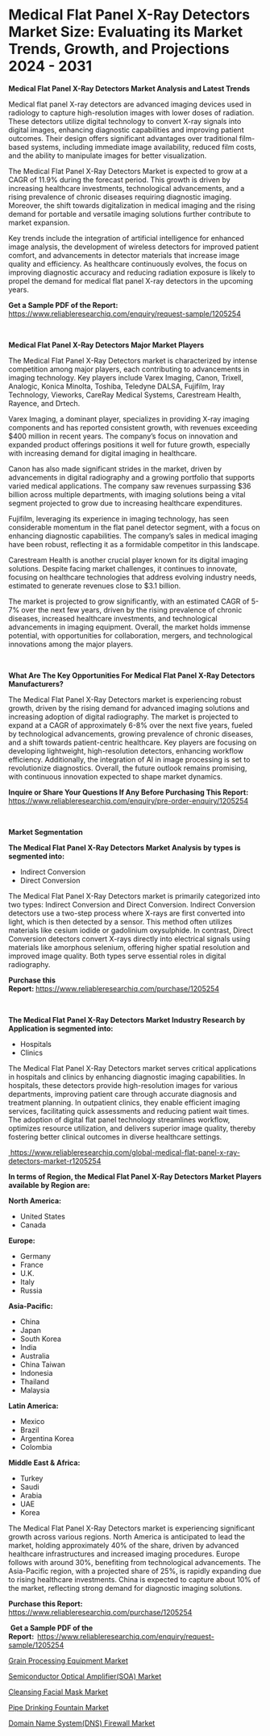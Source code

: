 <p><h1>Medical Flat Panel X-Ray Detectors Market Size: Evaluating its Market Trends, Growth, and Projections 2024 - 2031</h1></p><p><strong>Medical Flat Panel X-Ray Detectors Market Analysis and Latest Trends</strong></p>
<p><p>Medical flat panel X-ray detectors are advanced imaging devices used in radiology to capture high-resolution images with lower doses of radiation. These detectors utilize digital technology to convert X-ray signals into digital images, enhancing diagnostic capabilities and improving patient outcomes. Their design offers significant advantages over traditional film-based systems, including immediate image availability, reduced film costs, and the ability to manipulate images for better visualization.</p><p>The Medical Flat Panel X-Ray Detectors Market is expected to grow at a CAGR of 11.9% during the forecast period. This growth is driven by increasing healthcare investments, technological advancements, and a rising prevalence of chronic diseases requiring diagnostic imaging. Moreover, the shift towards digitalization in medical imaging and the rising demand for portable and versatile imaging solutions further contribute to market expansion.</p><p>Key trends include the integration of artificial intelligence for enhanced image analysis, the development of wireless detectors for improved patient comfort, and advancements in detector materials that increase image quality and efficiency. As healthcare continuously evolves, the focus on improving diagnostic accuracy and reducing radiation exposure is likely to propel the demand for medical flat panel X-ray detectors in the upcoming years.</p></p>
<p><strong>Get a Sample PDF of the Report:&nbsp;</strong> <a href="https://www.reliableresearchiq.com/enquiry/request-sample/1205254?utm_campaign=104&utm_medium=2&utm_source=Github&utm_content=ia&utm_term=16102024&utm_id=medical-flat-panel-x-ray-detectors">https://www.reliableresearchiq.com/enquiry/request-sample/1205254</a></p>
<p>&nbsp;</p>
<p><strong>Medical Flat Panel X-Ray Detectors Major Market Players</strong></p>
<p><p>The Medical Flat Panel X-Ray Detectors market is characterized by intense competition among major players, each contributing to advancements in imaging technology. Key players include Varex Imaging, Canon, Trixell, Analogic, Konica Minolta, Toshiba, Teledyne DALSA, Fujifilm, Iray Technology, Vieworks, CareRay Medical Systems, Carestream Health, Rayence, and Drtech.</p><p>Varex Imaging, a dominant player, specializes in providing X-ray imaging components and has reported consistent growth, with revenues exceeding $400 million in recent years. The company’s focus on innovation and expanded product offerings positions it well for future growth, especially with increasing demand for digital imaging in healthcare.</p><p>Canon has also made significant strides in the market, driven by advancements in digital radiography and a growing portfolio that supports varied medical applications. The company saw revenues surpassing $36 billion across multiple departments, with imaging solutions being a vital segment projected to grow due to increasing healthcare expenditures.</p><p>Fujifilm, leveraging its experience in imaging technology, has seen considerable momentum in the flat panel detector segment, with a focus on enhancing diagnostic capabilities. The company’s sales in medical imaging have been robust, reflecting it as a formidable competitor in this landscape.</p><p>Carestream Health is another crucial player known for its digital imaging solutions. Despite facing market challenges, it continues to innovate, focusing on healthcare technologies that address evolving industry needs, estimated to generate revenues close to $3.1 billion.</p><p>The market is projected to grow significantly, with an estimated CAGR of 5-7% over the next few years, driven by the rising prevalence of chronic diseases, increased healthcare investments, and technological advancements in imaging equipment. Overall, the market holds immense potential, with opportunities for collaboration, mergers, and technological innovations among the major players.</p></p>
<p>&nbsp;</p>
<p><strong>What Are The Key Opportunities For Medical Flat Panel X-Ray Detectors Manufacturers?</strong></p>
<p><p>The Medical Flat Panel X-Ray Detectors market is experiencing robust growth, driven by the rising demand for advanced imaging solutions and increasing adoption of digital radiography. The market is projected to expand at a CAGR of approximately 6-8% over the next five years, fueled by technological advancements, growing prevalence of chronic diseases, and a shift towards patient-centric healthcare. Key players are focusing on developing lightweight, high-resolution detectors, enhancing workflow efficiency. Additionally, the integration of AI in image processing is set to revolutionize diagnostics. Overall, the future outlook remains promising, with continuous innovation expected to shape market dynamics.</p></p>
<p><strong>Inquire or Share Your Questions If Any Before Purchasing This Report:</strong> <a href="https://www.reliableresearchiq.com/enquiry/pre-order-enquiry/1205254?utm_campaign=104&utm_medium=2&utm_source=Github&utm_content=ia&utm_term=16102024&utm_id=medical-flat-panel-x-ray-detectors">https://www.reliableresearchiq.com/enquiry/pre-order-enquiry/1205254</a></p>
<p>&nbsp;</p>
<p><strong>Market Segmentation</strong></p>
<p><strong>The Medical Flat Panel X-Ray Detectors Market Analysis by types is segmented into:</strong></p>
<p><ul><li>Indirect Conversion</li><li>Direct Conversion</li></ul></p>
<p><p>The Medical Flat Panel X-Ray Detectors market is primarily categorized into two types: Indirect Conversion and Direct Conversion. Indirect Conversion detectors use a two-step process where X-rays are first converted into light, which is then detected by a sensor. This method often utilizes materials like cesium iodide or gadolinium oxysulphide. In contrast, Direct Conversion detectors convert X-rays directly into electrical signals using materials like amorphous selenium, offering higher spatial resolution and improved image quality. Both types serve essential roles in digital radiography.</p></p>
<p><strong>Purchase this Report:&nbsp;</strong><a href="https://www.reliableresearchiq.com/purchase/1205254?utm_campaign=104&utm_medium=2&utm_source=Github&utm_content=ia&utm_term=16102024&utm_id=medical-flat-panel-x-ray-detectors">https://www.reliableresearchiq.com/purchase/1205254</a></p>
<p>&nbsp;</p>
<p><strong>The Medical Flat Panel X-Ray Detectors Market Industry Research by Application is segmented into:</strong></p>
<p><ul><li>Hospitals</li><li>Clinics</li></ul></p>
<p><p>The Medical Flat Panel X-Ray Detectors market serves critical applications in hospitals and clinics by enhancing diagnostic imaging capabilities. In hospitals, these detectors provide high-resolution images for various departments, improving patient care through accurate diagnosis and treatment planning. In outpatient clinics, they enable efficient imaging services, facilitating quick assessments and reducing patient wait times. The adoption of digital flat panel technology streamlines workflow, optimizes resource utilization, and delivers superior image quality, thereby fostering better clinical outcomes in diverse healthcare settings.</p></p>
<p><a href="https://www.reliableresearchiq.com/global-medical-flat-panel-x-ray-detectors-market-r1205254?utm_campaign=104&utm_medium=2&utm_source=Github&utm_content=ia&utm_term=16102024&utm_id=medical-flat-panel-x-ray-detectors">&nbsp;https://www.reliableresearchiq.com/global-medical-flat-panel-x-ray-detectors-market-r1205254</a></p>
<p><strong>In terms of Region, the Medical Flat Panel X-Ray Detectors Market Players available by Region are:</strong></p>
<p>
    <p> <strong> North America: </strong>
        <ul>
            <li>United States</li>
            <li>Canada</li>
        </ul>
        </p> 
    <p> <strong> Europe: </strong>
        <ul>
            <li>Germany</li>
            <li>France</li>
            <li>U.K.</li>
            <li>Italy</li>
            <li>Russia</li>
        </ul>
        </p> 
    <p> <strong> Asia-Pacific: </strong>
        <ul>
            <li>China</li>
            <li>Japan</li>
            <li>South Korea</li>
            <li>India</li>
            <li>Australia</li>
            <li>China Taiwan</li>
            <li>Indonesia</li>
            <li>Thailand</li>
            <li>Malaysia</li>
        </ul>
        </p> 
    <p> <strong> Latin America: </strong>
        <ul>
            <li>Mexico</li>
            <li>Brazil</li>
            <li>Argentina Korea</li>
            <li>Colombia</li>
        </ul>
        </p> 
    <p> <strong> Middle East & Africa: </strong>
        <ul>
            <li>Turkey</li>
            <li>Saudi</li>
            <li>Arabia</li>
            <li>UAE</li>
            <li>Korea</li>
        </ul>
    </p>
    </p>
<p><p>The Medical Flat Panel X-Ray Detectors market is experiencing significant growth across various regions. North America is anticipated to lead the market, holding approximately 40% of the share, driven by advanced healthcare infrastructures and increased imaging procedures. Europe follows with around 30%, benefiting from technological advancements. The Asia-Pacific region, with a projected share of 25%, is rapidly expanding due to rising healthcare investments. China is expected to capture about 10% of the market, reflecting strong demand for diagnostic imaging solutions.</p></p>
<p><strong>Purchase this Report: </strong><a href="https://www.reliableresearchiq.com/purchase/1205254?utm_campaign=104&utm_medium=2&utm_source=Github&utm_content=ia&utm_term=16102024&utm_id=medical-flat-panel-x-ray-detectors">https://www.reliableresearchiq.com/purchase/1205254</a></p>
<p>&nbsp;<strong>Get a Sample PDF of the Report:&nbsp;&nbsp;</strong><a href="https://www.reliableresearchiq.com/enquiry/request-sample/1205254?utm_campaign=104&utm_medium=2&utm_source=Github&utm_content=ia&utm_term=16102024&utm_id=medical-flat-panel-x-ray-detectors">https://www.reliableresearchiq.com/enquiry/request-sample/1205254</a></p>
<p><strong></strong></p>
<p><p><a href="https://issuu.com/reportprime-2/docs/grain-processing-equipment-market-s_c0ee4133ab9160?utm_campaign=104&utm_medium=2&utm_source=Github&utm_content=ia&utm_term=16102024&utm_id=medical-flat-panel-x-ray-detectors">Grain Processing Equipment Market</a></p><p><a href="https://www.linkedin.com/pulse/decoding-semiconductor-optical-amplifiersoa-market-signals-sedac?trk=public_post_embed_feed-article-content&utm_campaign=104&utm_medium=2&utm_source=Github&utm_content=ia&utm_term=16102024&utm_id=medical-flat-panel-x-ray-detectors">Semiconductor Optical Amplifier(SOA) Market</a></p><p><a href="https://github.com/liz10hnbracht/Market-Research-Report-List-1/blob/main/cleansing-facial-mask-market.md?utm_campaign=104&utm_medium=2&utm_source=Github&utm_content=ia&utm_term=16102024&utm_id=medical-flat-panel-x-ray-detectors">Cleansing Facial Mask Market</a></p><p><a href="https://github.com/arnaudyclavinec/Market-Research-Report-List-1/blob/main/pipe-drinking-fountain-market.md?utm_campaign=104&utm_medium=2&utm_source=Github&utm_content=ia&utm_term=16102024&utm_id=medical-flat-panel-x-ray-detectors">Pipe Drinking Fountain Market</a></p><p><a href="https://www.linkedin.com/pulse/strategic-market-insights-navigating-global-domain-name-systemdns-eocsc?trk=public_post_embed_feed-article-content&utm_campaign=104&utm_medium=2&utm_source=Github&utm_content=ia&utm_term=16102024&utm_id=medical-flat-panel-x-ray-detectors">Domain Name System(DNS) Firewall Market</a></p></p>